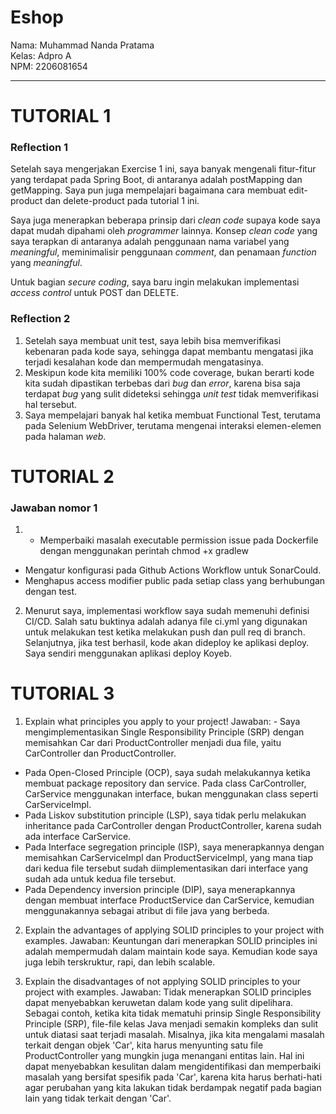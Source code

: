 # Eshop
Nama: Muhammad Nanda Pratama<br>
Kelas: Adpro A <br>
NPM: 2206081654
<hr>

<h1>TUTORIAL 1</h1>

<h3>Reflection 1</h3>

Setelah saya mengerjakan Exercise 1 ini, saya banyak mengenali fitur-fitur yang terdapat pada Spring Boot, di antaranya adalah postMapping dan getMapping.
Saya pun juga mempelajari bagaimana cara membuat edit-product dan delete-product pada tutorial 1 ini.<br>

Saya juga menerapkan beberapa prinsip dari _clean code_ supaya kode saya dapat mudah dipahami oleh
_programmer_ lainnya. Konsep _clean code_ yang saya terapkan di antaranya adalah penggunaan nama variabel yang
_meaningful_, meminimalisir penggunaan _comment_, dan penamaan _function_ yang _meaningful_.<br>

Untuk bagian _secure coding_, saya baru ingin melakukan implementasi _access control_ untuk POST dan DELETE.  <br>


<h3>Reflection 2</h3>

1. Setelah saya membuat unit test, saya lebih bisa memverifikasi kebenaran pada kode saya, sehingga dapat membantu mengatasi jika terjadi kesalahan kode dan mempermudah mengatasinya.
2. Meskipun kode kita memiliki 100% code coverage, bukan berarti kode kita sudah dipastikan terbebas dari _bug_ dan _error_, karena bisa saja terdapat _bug_ yang sulit dideteksi sehingga _unit test_ tidak memverifikasi hal tersebut.
3. Saya mempelajari banyak hal ketika membuat Functional Test, terutama pada Selenium WebDriver, terutama mengenai interaksi elemen-elemen pada halaman _web_.


<h1>TUTORIAL 2</h1>

<h3>Jawaban nomor 1</h3>

1. - Memperbaiki masalah executable permission issue pada Dockerfile dengan menggunakan perintah chmod +x gradlew
-  Mengatur konfigurasi pada Github Actions Workflow untuk SonarCould.
- Menghapus access modifier public pada setiap class yang berhubungan dengan test.

2. Menurut saya, implementasi workflow saya sudah memenuhi definisi CI/CD. Salah satu buktinya adalah adanya file ci.yml yang digunakan untuk melakukan test ketika melakukan push dan pull req di branch. Selanjutnya, jika test berhasil, kode akan dideploy ke aplikasi deploy. Saya sendiri menggunakan aplikasi deploy Koyeb.

<h1>TUTORIAL 3</h1>

1) Explain what principles you apply to your project!
Jawaban: - Saya mengimplementasikan Single Responsibility Principle (SRP) dengan memisahkan Car dari ProductController menjadi dua file, yaitu CarController dan ProductController.
- Pada Open-Closed Principle (OCP), saya sudah melakukannya ketika membuat package repository dan service. Pada class CarController, CarService menggunakan interface, bukan menggunakan class seperti CarServiceImpl.
- Pada Liskov substitution principle (LSP), saya tidak perlu melakukan inheritance pada CarController dengan ProductController, karena sudah ada interface CarService.
- Pada Interface segregation principle (ISP), saya menerapkannya dengan memisahkan CarServiceImpl dan ProductServiceImpl, yang mana tiap dari kedua file tersebut sudah diimplementasikan dari interface yang sudah ada untuk kedua file tersebut.
- Pada Dependency inversion principle (DIP), saya menerapkannya dengan membuat interface ProductService dan CarService, kemudian menggunakannya sebagai atribut di file java yang berbeda.

2) Explain the advantages of applying SOLID principles to your project with examples.
Jawaban: Keuntungan dari menerapkan SOLID principles ini adalah mempermudah dalam maintain kode saya. Kemudian kode saya juga lebih terskruktur, rapi, dan lebih scalable.

3) Explain the disadvantages of not applying SOLID principles to your project with examples.
Jawaban: Tidak menerapkan SOLID principles dapat menyebabkan keruwetan dalam kode yang sulit dipelihara. Sebagai contoh, ketika kita tidak mematuhi prinsip Single Responsibility Principle (SRP), file-file kelas Java menjadi semakin kompleks dan sulit untuk diatasi saat terjadi masalah. Misalnya, jika kita mengalami masalah terkait dengan objek 'Car', kita harus menyunting satu file ProductController yang mungkin juga menangani entitas lain. Hal ini dapat menyebabkan kesulitan dalam mengidentifikasi dan memperbaiki masalah yang bersifat spesifik pada 'Car', karena kita harus berhati-hati agar perubahan yang kita lakukan tidak berdampak negatif pada bagian lain yang tidak terkait dengan 'Car'.


